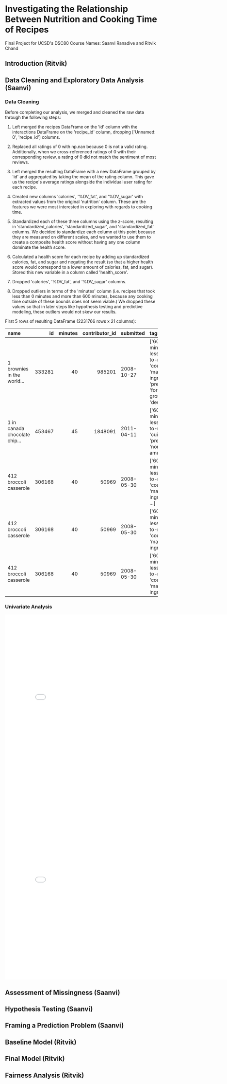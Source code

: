 # Investigating the Relationship Between Nutrition and Cooking Time of Recipes
Final Project for UCSD's DSC80 Course
Names: Saanvi Ranadive and Ritvik Chand

## Introduction (Ritvik)

## Data Cleaning and Exploratory Data Analysis (Saanvi)

### Data Cleaning

Before completing our analysis, we merged and cleaned the raw data through the following steps:

1. Left merged the recipes DataFrame on the 'id' column with the interactions DataFrame on the 'recipe_id' column, dropping ['Unnamed: 0', 'recipe_id'] columns.

2. Replaced all ratings of 0 with np.nan because 0 is not a valid rating. Additionally, when we cross-referenced ratings of 0 with their corresponding review, a rating of 0 did not match the sentiment of most reviews.

3. Left merged the resulting DataFrame with a new DataFrame grouped by 'id' and aggregated by taking the mean of the rating column. This gave us the recipe's average ratings alongside the individual user rating for each recipe.

4. Created new columns 'calories', '%DV_fat', and '%DV_sugar' with extracted values from the original 'nutrition' column. These are the features we were most interested in exploring with regards to cooking time.

5. Standardized each of these three columns using the z-score, resulting in 'standardized_calories', 'standardized_sugar', and 'standardized_fat' columns. We decided to standardize each column at this point because they are measured on different scales, and we wanted to use them to create a composite health score without having any one column dominate the health score.

6. Calculated a health score for each recipe by adding up standardized calories, fat, and sugar and negating the result (so that a higher health score would correspond to a lower amount of calories, fat, and sugar). Stored this new variable in a column called 'health_score'.

7. Dropped 'calories', '%DV_fat', and '%DV_sugar' columns.

8. Dropped outliers in terms of the 'minutes' column (i.e. recipes that took less than 0 minutes and more than 600 minutes, because any cooking time outside of these bounds does not seem viable.) We dropped these values so that in later steps like hypothesis testing and predictive modeling, these outliers would not skew our results.

First 5 rows of resulting DataFrame (2231766 rows x 21 columns):

| name | id | minutes | contributor_id | submitted | tags             | nutrition       | n_steps | steps                   | description         | ingredients        |  n_ingredients | user_id | date | rating | review             |   average_rating | standardized_calories | standardized_fat | standardized_sugar |   health_score |
|:-----|---:|-------:|---------------:|:----------|:------------------|:-----------------|--------:|:-----------------------|:--------------------|:--------------------|---------------:|--------:|:----|-------:|:------------------|--------------:|---------------------:|-----------------:|---------------------:|-------------:|
| 1 brownies in the world... | 333281 |40 | 985201 | 2008-10-27  | ['60-minutes-or-less', 'time-to-make', 'course', 'main-ingredient', 'preparation', 'for-large-groups', 'desserts'...] | [138.4, 10.0, 50.0, 3.0, 3.0, 19.0, 6.0] | 10 | ['heat the oven to 350f and arrange'...] | these are the most; chocolatey... | ['bittersweet chocolate', 'unsalted butter'...] |  9 | 386585           | 2008-11-19 |   4 | These were pretty...   |  4 |  -0.482026 |  -0.395726 | -0.0657603 | 0.943512 |
| 1 in canada chocolate chip...| 453467 | 45 | 1848091 | 2011-04-11  | ['60-minutes-or-less', 'time-to-make', 'cuisine', 'preparation', 'north-american'...] | [595.1, 46.0, 211.0, 22.0, 13.0, 51.0, 26.0] | 12 | ['pre-heat oven the 350 degrees f'...] | this is the recipe...| ['white sugar', 'brown sugar' ...] | 11 | 424680 | 2012-01-26 | 5 | Originally I was gonna cut the ...| 5 | 0.301036 | 0.254186 | 0.699211  | -1.25443  |
| 412 broccoli casserole | 306168 | 40 | 50969 | 2008-05-30 | ['60-minutes-or-less', 'time-to-make', 'course', 'main-ingredient' ...] | [194.8, 20.0, 6.0, 32.0, 22.0, 36.0, 3.0] | 6 | ['preheat oven to 350 degrees', 'spray a '...] | since there are already 411 recipes for broccoli casserole... | ['frozen broccoli cuts', 'cream of chicken soup', 'sharp'...] | 9 |  29782 | 2008-12-31 | 5 | This was one of the best broccoli... | 5 |  -0.385322 |  -0.215195 | -0.274821  | 0.875337 |
| 412 broccoli casserole | 306168 | 40 | 50969 | 2008-05-30  | ['60-minutes-or-less', 'time-to-make', 'course', 'main-ingredient'...] | [194.8, 20.0, 6.0, 32.0, 22.0, 36.0, 3.0] | 6 | ['preheat oven to 350 degrees', 'spray a' ...] | since there are already 411 recipes for broccoli casserole... | ['frozen broccoli cuts', 'cream of chicken soup', 'sharp'...] | 9 | 1.19628e+06 | 2009-04-13 | 5 | I made this for my son's first...   | 5 |  -0.385322 | -0.215195 | -0.274821  | 0.875337 |
| 412 broccoli casserole | 306168 | 40 | 50969 | 2008-05-30  | ['60-minutes-or-less', 'time-to-make', 'course', 'main-ingredient'...] | [194.8, 20.0, 6.0, 32.0, 22.0, 36.0, 3.0] | 6 | ['preheat oven to 350 degrees', 'spray a'... ] | since there are already 411 recipes for broccoli casserole... | ['frozen broccoli cuts', 'cream of chicken soup', 'sharp'...] | 9 | 768828 | 2013-08-02 | 5 | Loved this.  Be sure to completely... | 5 |  -0.385322 | -0.215195 | -0.274821  | 0.875337 |


### Univariate Analysis

<iframe
  src="figures/univariate1.html"
  width="800"
  height="600"
  frameborder="0"
></iframe>

<iframe
  src="figures/univariate2.html"
  width="800"
  height="600"
  frameborder="0"
></iframe>

## Assessment of Missingness (Saanvi)

## Hypothesis Testing (Saanvi)

## Framing a Prediction Problem (Saanvi)

## Baseline Model (Ritvik)

## Final Model (Ritvik)

## Fairness Analysis (Ritvik)